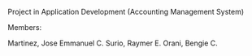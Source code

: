 Project in Application Development
 (Accounting Management System)



Members:

Martinez, Jose Emmanuel C.
Surio, Raymer E.
Orani, Bengie C.
